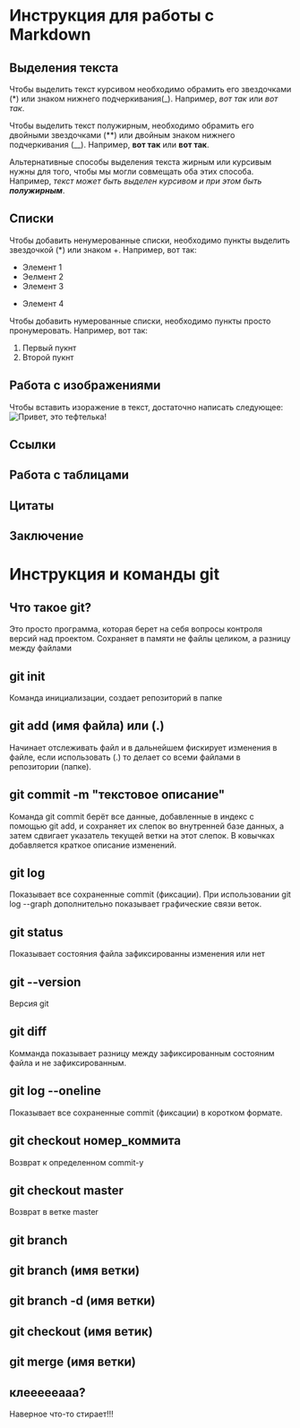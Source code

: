 # Инструкция для работы с Markdown

## Выделения текста

Чтобы выделить текст курсивом необходимо обрамить его звездочками (*) или знаком нижнего подчеркивания(_). Например, *вот так* или _вот так_.

Чтобы выделить текст полужирным, необходимо обрамить его двойными звездочками (**) или двойным знаком нижнего подчеркивания (__). Например, **вот так** или __вот так__.

Альтернативные способы выделения текста жирным или курсивым нужны для того, чтобы мы могли совмещать оба этих способа. Например, _текст может быть выделен курсивом и при этом быть **полужирным**_.

## Списки

Чтобы добавить ненумерованные списки, необходимо пункты выделить звездочкой (*) или знаком +. Например, вот так:
* Элемент 1
* Эелмент 2
* Элемент 3
+ Элемент 4

Чтобы добавить нумерованные списки, необходимо пункты просто пронумеровать. Например, вот так:
1. Первый пукнт
2. Второй пукнт

## Работа с изображениями

Чтобы вставить изоражение в текст, достаточно написать следующее: 
![Привет, это тефтелька!](tigr.jpg)

## Ссылки

## Работа с таблицами

## Цитаты

## Заключение

# Инструкция и команды git

## Что такое git?

Это просто программа, которая берет на себя вопросы контроля версий над проектом. Сохраняет в памяти не файлы целиком, а разницу между файлами

## git init

Команда инициализации, создает репозиторий в папке

## git add (имя файла) или (.)

Начинает отслеживать файл и в дальнейшем фискирует изменения в файле, если использовать (.) то делает со всеми файлами в репозитории (папке).

## git commit -m "текстовое описание"

Команда git commit берёт все данные, добавленные в индекс с помощью git add, и сохраняет их слепок во внутренней базе данных, а затем сдвигает указатель текущей ветки на этот слепок. В ковычках добавляется краткое описание изменений. 

## git log

Показывает все сохраненные commit (фиксации). При использовании git log --graph дополнительно показывает графические связи веток.

## git status

Показывает состояния файла зафиксированны изменения или нет

## git --version

Версия git

## git diff

Комманда показывает разницу между зафиксированным состояним файла и не зафиксированным.

## git log --oneline

Показывает все сохраненные commit (фиксации) в коротком формате.

## git checkout номер_коммита

Возврат к определенном commit-у

## git checkout master

Возврат в ветке master

## git branch

## git branch (имя ветки)

## git branch -d (имя ветки)

## git checkout (имя ветик)

## git merge (имя ветки)

## клеееееааа?

Наверное что-то стирает!!!

